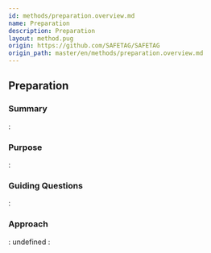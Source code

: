 ```yaml
---
id: methods/preparation.overview.md
name: Preparation
description: Preparation
layout: method.pug
origin: https://github.com/SAFETAG/SAFETAG
origin_path: master/en/methods/preparation.overview.md
---
```


## Preparation

### Summary
:[](../document_matter/preparation/summary.md)
### Purpose
:[](../document_matter/preparation/purpose.md)
### Guiding Questions
:[](../document_matter/preparation/guiding_questions.md)
### Approach
:[](../document_matter/preparation/approaches.md)
undefined
:[](../references/footnotes.md)
